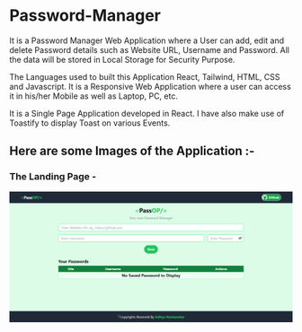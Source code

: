 # Password-Manager
It is a Password Manager Web Application where a User can add, edit and delete Password details such as Website URL, Username and Password. All the data will be stored in Local Storage for Security Purpose.

The Languages used to built this Application React, Tailwind, HTML, CSS and Javascript. It is a Responsive Web Application where a user can access it in his/her Mobile as well as Laptop, PC, etc.

It is a Single Page Application developed in React. I have also make use of Toastify to display Toast on various Events.

## Here are some Images of the Application :-

### The Landing Page -

![A image of Landing Page.](./src/assets/Screenshot_20240625_041257.png)